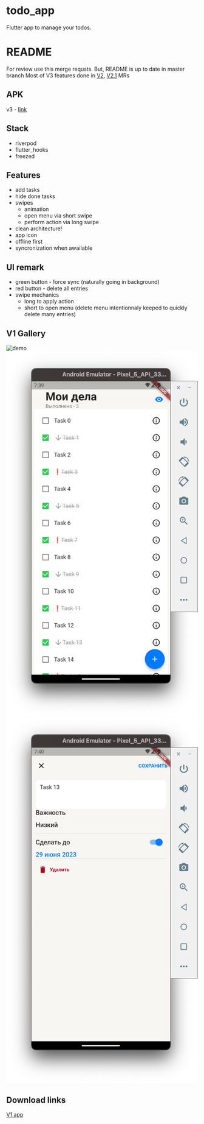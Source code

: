 # todo_app

Flutter app to manage your todos.

# README

For review use this merge requsts. But, README is up to date in master branch
Most of V3 features done in [V2](https://github.com/Demezy/todo_app/pull/5), [V2.1](https://github.com/Demezy/todo_app/pull/6) MRs

## APK
v3 - [link](https://github.com/Demezy/todo_app/releases/download/release_v2.1/app-release.apk)

## Stack

- riverpod
- flutter_hooks
- freezed

## Features
- add tasks
- hide done tasks
- swipes
  - animation
  - open menu via short swipe
  - perform action via long swipe
- clean architecture!
- app icon
- offline first
- syncronization when awailable

## UI remark
- green button - force sync (naturally going in background)
- red button - delete all entries
- swipe mechanics
  - long to apply action
  - short to open menu (delete menu intentionnaly keeped to quickly delete many entries)

## V1 Gallery 

![demo](./docs/v1-demo.gif)
![overview](./docs/v1-overview-screen.png)
![edit](./docs/v1-edit-screen.png)

## Download links
[V1 app](https://github.com/Demezy/todo_app/releases/download/untagged-3ce9b9b2c5f4b54647ff/app-release.apk)

